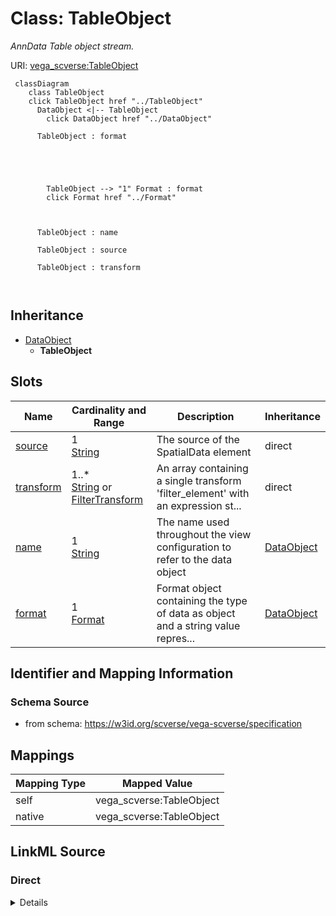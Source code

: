 

# Class: TableObject 


_AnnData Table object stream._





URI: [vega_scverse:TableObject](https://w3id.org/scverse/vega-scverse/TableObject)






```mermaid
 classDiagram
    class TableObject
    click TableObject href "../TableObject"
      DataObject <|-- TableObject
        click DataObject href "../DataObject"
      
      TableObject : format
        
          
    
        
        
        TableObject --> "1" Format : format
        click Format href "../Format"
    

        
      TableObject : name
        
      TableObject : source
        
      TableObject : transform
        
      
```





## Inheritance
* [DataObject](DataObject.md)
    * **TableObject**



## Slots

| Name | Cardinality and Range | Description | Inheritance |
| ---  | --- | --- | --- |
| [source](source.md) | 1 <br/> [String](String.md) | The source of the SpatialData element | direct |
| [transform](transform.md) | 1..* <br/> [String](String.md)&nbsp;or&nbsp;<br />[FilterTransform](FilterTransform.md) | An array containing a single transform 'filter_element' with an expression st... | direct |
| [name](name.md) | 1 <br/> [String](String.md) | The name used throughout the view configuration to refer to the data object | [DataObject](DataObject.md) |
| [format](format.md) | 1 <br/> [Format](Format.md) | Format object containing the type of data as object and a string value repres... | [DataObject](DataObject.md) |









## Identifier and Mapping Information







### Schema Source


* from schema: https://w3id.org/scverse/vega-scverse/specification




## Mappings

| Mapping Type | Mapped Value |
| ---  | ---  |
| self | vega_scverse:TableObject |
| native | vega_scverse:TableObject |







## LinkML Source

<!-- TODO: investigate https://stackoverflow.com/questions/37606292/how-to-create-tabbed-code-blocks-in-mkdocs-or-sphinx -->

### Direct

<details>
```yaml
name: TableObject
description: AnnData Table object stream.
from_schema: https://w3id.org/scverse/vega-scverse/specification
is_a: DataObject
attributes:
  source:
    name: source
    description: "The source of the SpatialData element. Must be the name / identifier\
      \ of a SpatialData Object in the \nview configuration."
    from_schema: https://w3id.org/scverse/vega-scverse/data
    rank: 1000
    domain_of:
    - TableObject
    - SpatialDataElementObject
    required: true
    pattern: ^(.*_)?[0-9a-fA-F]{8}-[0-9a-fA-F]{4}-[0-9a-fA-F]{4}-[0-9a-fA-F]{4}-[0-9a-fA-F]{12}$
  transform:
    name: transform
    description: 'An array containing a single transform ''filter_element'' with an
      expression stating which table to obtain

      from the source SpatialData object stream.'
    from_schema: https://w3id.org/scverse/vega-scverse/data
    rank: 1000
    domain_of:
    - TableObject
    - SpatialDataElementObject
    required: true
    multivalued: true
    exactly_one_of:
    - range: FilterTransform

```
</details>

### Induced

<details>
```yaml
name: TableObject
description: AnnData Table object stream.
from_schema: https://w3id.org/scverse/vega-scverse/specification
is_a: DataObject
attributes:
  source:
    name: source
    description: "The source of the SpatialData element. Must be the name / identifier\
      \ of a SpatialData Object in the \nview configuration."
    from_schema: https://w3id.org/scverse/vega-scverse/data
    rank: 1000
    alias: source
    owner: TableObject
    domain_of:
    - TableObject
    - SpatialDataElementObject
    range: string
    required: true
    pattern: ^(.*_)?[0-9a-fA-F]{8}-[0-9a-fA-F]{4}-[0-9a-fA-F]{4}-[0-9a-fA-F]{4}-[0-9a-fA-F]{12}$
  transform:
    name: transform
    description: 'An array containing a single transform ''filter_element'' with an
      expression stating which table to obtain

      from the source SpatialData object stream.'
    from_schema: https://w3id.org/scverse/vega-scverse/data
    rank: 1000
    alias: transform
    owner: TableObject
    domain_of:
    - TableObject
    - SpatialDataElementObject
    range: string
    required: true
    multivalued: true
    exactly_one_of:
    - range: FilterTransform
  name:
    name: name
    description: "The name used throughout the view configuration to refer to the\
      \ data object. It is an arbitrary string \nfollowed by an underscore and pseudo\
      \ UUID."
    from_schema: https://w3id.org/scverse/vega-scverse/data
    rank: 1000
    alias: name
    owner: TableObject
    domain_of:
    - DataObject
    - Scale
    range: string
    required: true
    pattern: ^(.*_)?[0-9a-fA-F]{8}-[0-9a-fA-F]{4}-[0-9a-fA-F]{4}-[0-9a-fA-F]{4}-[0-9a-fA-F]{12}$
  format:
    name: format
    description: Format object containing the type of data as object and a string
      value representing the version.
    from_schema: https://w3id.org/scverse/vega-scverse/data
    rank: 1000
    alias: format
    owner: TableObject
    domain_of:
    - DataObject
    range: Format
    required: true

```
</details>